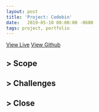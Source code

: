 ```yaml
---
layout: post
title: 'Project: Codebin'
date:   2019-05-10 00:00:00 -0600
tags: project, portfolio
---
```

<a class="btn btn-danger" href="https://c0d3bin.herokuapp.com">View Live</a>
<a class="btn" href="https://github.com/Alex-Cannon/codebin">View Github</a>

## > Scope

## > Challenges

## > Close

